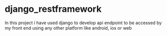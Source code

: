 # django_restframework
 In this project i have used django to develop api endpoint to be accessed by my front end using any other platform like android, ios or web
